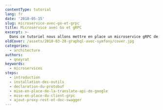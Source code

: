 ```yaml
---
contentType: tutorial
lang: fr
date: '2018-05-15'
slug: microservice-avec-go-et-grpc
title: Microservice avec Go et gRPC
excerpt: >-
  Dans ce tutoriel nous allons mettre en place un microservice gRPC de traduction avec Google Translate.
oldCover: /assets/2018-03-28-graphql-avec-symfony/cover.jpg
categories:
  - architecture
authors:
  - qneyrat
keywords:
  - microservices
steps:
  - introduction
  - installation-des-outils
  - declaration-du-protobuf
  - mise-en-place-de-la-translate-api-de-google
  - mise-en-place-du-client-grpc
  - ajout-proxy-rest-et-doc-swagger
---
```


